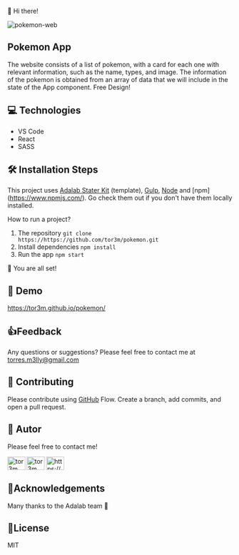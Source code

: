 👋 Hi there!

![pokemon-web](https://user-images.githubusercontent.com/81690198/138978175-6053b25d-4465-45de-ac1f-8dd17fb51bd8.png)


## Pokemon App
The website consists of a list of pokemon, with a card for each one with relevant information, such as the
name, types, and image. The information of the pokemon is obtained from an array of data that
we will include in the state of the App component. Free Design!

## 💻 Technologies
- VS Code
- React
- SASS

## 🛠️ Installation Steps 

This project uses [Adalab Stater Kit](https://github.com/Adalab/adalab-web-starter-kit) (template), [Gulp](https://gulpjs.com/), [Node](https://nodejs.org/es/) and [npm] (https://www.npmjs.com/). Go check them out if you don't have them locally installed.

How to run a project? 

  1.	The repository
      ```git clone https://https://github.com/tor3m/pokemon.git```
  2.	Install dependencies
      ```npm install```
  3.	Run the app
      ```npm start```

🌟 You are all set!

## 🚀 Demo 

  https://tor3m.github.io/pokemon/

## 👍Feedback
Any questions or suggestions? Please feel free to contact me at torres.m3lly@gmail.com 

## 🍰 Contributing
Please contribute using [GitHub](https://docs.github.com/en/get-started/quickstart/github-flow) Flow. Create a branch, add commits, and open a pull request.


## 🦸 Autor 
Please feel free to contact me!

<p/><a href="https://github.com/tor3m" target="blank"><img align="left" src=https://user-images.githubusercontent.com/81690198/142494777-cb5d8424-865d-4b23-8bae-474185f8ad87.png alt="tor3m" height="30" width="40" /></a> <a href="https://twitter.com/maribeltm" target="blank"><img align="center" src="https://raw.githubusercontent.com/rahuldkjain/github-profile-readme-generator/master/src/images/icons/Social/twitter.svg" alt="tor3m" height="30" width="40" /></a>  
<a href="https://www.linkedin.com/in/tor3m/ target="blank"><img align="center" src="https://raw.githubusercontent.com/rahuldkjain/github-profile-readme-generator/master/src/images/icons/Social/linked-in-alt.svg" alt="https://www.linkedin.com/in/tor3m/" height="30" width="40" /></a>
 </p>


## 🤝Acknowledgements 

Many thanks to the Adalab team 💞

## 📝License 

MIT


